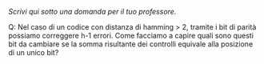 _Scrivi qui sotto una domanda per il tuo professore._

Q: Nel caso di un codice con distanza di hamming > 2, tramite i bit di parità possiamo correggere h-1 errori. Come facciamo a capire quali sono questi bit da cambiare se la somma risultante dei controlli equivale alla posizione di un unico bit? 
